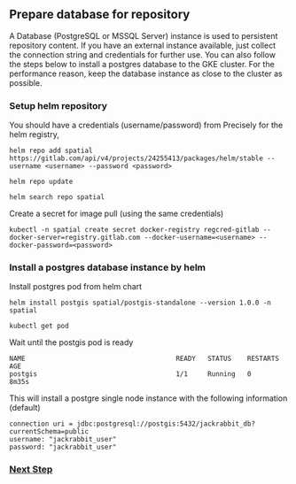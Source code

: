 ## Prepare database for repository

A Database (PostgreSQL or MSSQL Server) instance is used to persistent repository content. If you have an external instance available, just collect the connection string and credentials for further use. You can also follow the steps below to install a postgres database to the GKE cluster. For the performance reason, keep the database instance as close to the cluster as possible.

### Setup helm repository

You should have a credentials (username/password) from Precisely for the helm registry,
```
helm repo add spatial https://gitlab.com/api/v4/projects/24255413/packages/helm/stable --username <username> --password <password>
```
```
helm repo update
```
```
helm search repo spatial
```

Create a secret for image pull (using the same credentials)
```
kubectl -n spatial create secret docker-registry regcred-gitlab --docker-server=registry.gitlab.com --docker-username=<username> --docker-password=<password>
```

### Install a postgres database instance by helm

Install postgres pod from helm chart
```
helm install postgis spatial/postgis-standalone --version 1.0.0 -n spatial
```
```
kubectl get pod
```
Wait until the postgis pod is ready
```
NAME                                      READY   STATUS    RESTARTS   AGE
postgis                                   1/1     Running   0          8m35s
```
This will install a postgre single node instance with the following information (default)
```
connection uri = jdbc:postgresql://postgis:5432/jackrabbit_db?currentSchema=public
username: "jackrabbit_user"
password: "jackrabbit_user"
```

### [Next Step](deploy-spatial-services.md)
